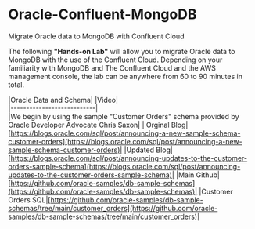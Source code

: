 # Oracle-Confluent-MongoDB
Migrate Oracle data to MongoDB with Confluent Cloud

The following __"Hands-on Lab"__ will allow you to migrate Oracle data to MongoDB with the use of the Confluent Cloud.  Depending on your familiarity with MongoDB and The Confluent Cloud and the AWS management console, the lab can be anywhere from 60 to 90 minutes in total. 

|Oracle Data and Schema|
|Video|    
|---------------------------|  
|We begin by using the sample "Customer Orders" schema provided by Oracle Developer Advocate Chris Saxon|
| Orginal Blog| [https://blogs.oracle.com/sql/post/announcing-a-new-sample-schema-customer-orders](https://blogs.oracle.com/sql/post/announcing-a-new-sample-schema-customer-orders)|
|Updated Blog|[https://blogs.oracle.com/sql/post/announcing-updates-to-the-customer-orders-sample-schema](https://blogs.oracle.com/sql/post/announcing-updates-to-the-customer-orders-sample-schema)|
|Main Github|[https://github.com/oracle-samples/db-sample-schemas](https://github.com/oracle-samples/db-sample-schemas)|
|Customer Orders SQL|[https://github.com/oracle-samples/db-sample-schemas/tree/main/customer_orders](https://github.com/oracle-samples/db-sample-schemas/tree/main/customer_orders)|

